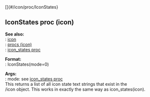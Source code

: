 []{#/icon/proc/IconStates}    
## IconStates proc (icon)    
**See also:**    
:   [icon](/ref/icon)    
:   [procs (icon)](/ref/icon/proc)    
:   [icon_states proc](/ref/proc/icon_states)    
<!-- -->    
**Format:**    
:   IconStates(mode=0)    
<!-- -->    
**Args:**    
:   mode: see [icon_states proc](/ref/proc/icon_states)    
This returns a list of all icon state text strings that exist in the    
/icon object. This works in exactly the same way as icon_states(icon).  